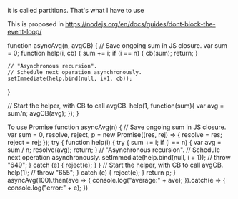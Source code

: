 it is called partitions. 
That's what I have to use


This is proposed in https://nodejs.org/en/docs/guides/dont-block-the-event-loop/

function asyncAvg(n, avgCB) {
  // Save ongoing sum in JS closure.
  var sum = 0;
  function help(i, cb) {
    sum += i;
    if (i == n) {
      cb(sum);
      return;
    }

    // "Asynchronous recursion".
    // Schedule next operation asynchronously.
    setImmediate(help.bind(null, i+1, cb));
  }

  // Start the helper, with CB to call avgCB.
  help(1, function(sum){
      var avg = sum/n;
      avgCB(avg);
  });
}

To use Promise
function asyncAvg(n) {
    // Save ongoing sum in JS closure.
    var sum = 0, resolve, reject, p = new Promise((res, rej) => {
        resolve = res;
        reject = rej;
    });
    try {
        function help(i) {
            try {
                sum += i;
                if (i == n) {
                    var avg = sum / n;
                    resolve(avg);
                    return;
                }
                // "Asynchronous recursion".
                // Schedule next operation asynchronously.
                setImmediate(help.bind(null, i + 1));
                // throw "649";
            } catch (e) {
                reject(e);
            }
        }
        // Start the helper, with CB to call avgCB.
        help(1);
        // throw "655";
    } catch (e) {
        reject(e);
    }
    return p;
}
asyncAvg(100).then(ave => {
    console.log("average:" + ave);
}).catch(e => {
    console.log("error:" + e);
})
